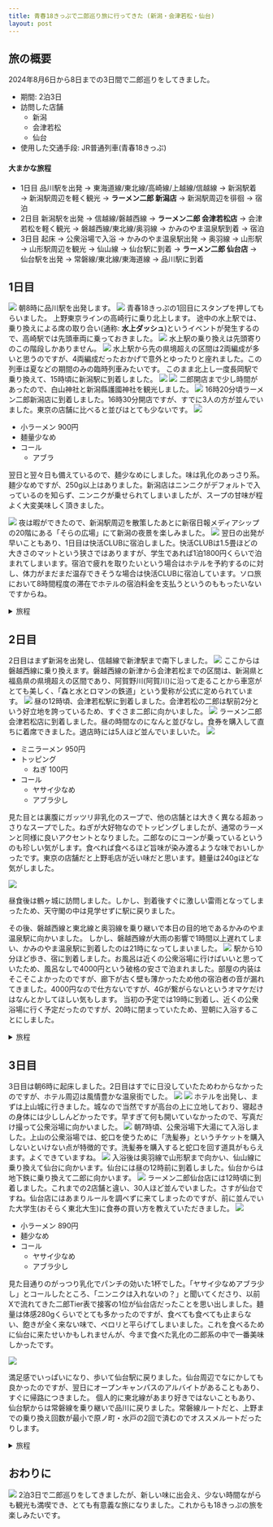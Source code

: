 ```yaml
---
title: 青春18きっぷで二郎巡り旅に行ってきた (新潟・会津若松・仙台)
layout: post
---
```


## 旅の概要

2024年8月6日から8日までの3日間で二郎巡りをしてきました。
- 期間: 2泊3日
- 訪問した店舗
  - 新潟
  - 会津若松
  - 仙台
- 使用した交通手段: JR普通列車(青春18きっぷ)

#### 大まかな旅程
- 1日目
品川駅を出発 → 東海道線/東北線/高崎線/上越線/信越線 → 新潟駅着 → 新潟駅周辺を軽く観光 → <b>ラーメン二郎 新潟店</b> → 新潟駅周辺を徘徊 → 宿泊
- 2日目
新潟駅を出発 → 信越線/磐越西線 → <b>ラーメン二郎 会津若松店</b> → 会津若松を軽く観光 → 磐越西線/東北線/奥羽線 → かみのやま温泉駅到着 → 宿泊
- 3日目
起床 → 公衆浴場で入浴 → かみのやま温泉駅出発 → 奥羽線 → 山形駅 → 山形駅周辺を観光 → 仙山線 → 仙台駅に到着 → <b>ラーメン二郎 仙台店</b> → 仙台駅を出発 → 常磐線/東北線/東海道線 → 品川駅に到着

## 1日目
![](https://m1ffyz.github.io/m1ffyz/img/posts/2024-08-22-trip/0_IMG_2503.jpg)
朝8時に品川駅を出発します。
![](https://m1ffyz.github.io/m1ffyz/img/posts/2024-08-22-trip/1_IMG_2506.jpg)
青春18きっぷの1回目にスタンプを押してもらいました。
上野東京ラインの高崎行に乗り北上します。
途中の水上駅では、乗り換えによる席の取り合い(通称: <b>水上ダッシュ</b>)というイベントが発生するので、高崎駅では先頭車両に乗っておきました。
![](https://m1ffyz.github.io/m1ffyz/img/posts/2024-08-22-trip/5_IMG_2516.jpg)
水上駅の乗り換えは先頭寄りのこの階段しかありません。
![](https://m1ffyz.github.io/m1ffyz/img/posts/2024-08-22-trip/6_IMG_2517.jpg)
水上駅から先の県境超えの区間は2両編成が多いと思うのですが、4両編成だったおかげで意外とゆったりと座れました。この列車は夏などの期間のみの臨時列車みたいです。
このまま北上し一度長岡駅で乗り換えて、15時頃に新潟駅に到着しました。
![](https://m1ffyz.github.io/m1ffyz/img/posts/2024-08-22-trip/8_IMG_2529.jpg)
![](https://m1ffyz.github.io/m1ffyz/img/posts/2024-08-22-trip/9_IMG_2533.jpg)
二郎開店まで少し時間があったので、白山神社と新潟縣護國神社を観光しました。
![](https://m1ffyz.github.io/m1ffyz/img/posts/2024-08-22-trip/0_IMG_2540.jpg)
16時20分頃ラーメン二郎新潟店に到着しました。16時30分開店ですが、すでに3人の方が並んでいました。東京の店舗に比べると並びはとても少ないです。
![](https://m1ffyz.github.io/m1ffyz/img/posts/2024-08-22-trip/1_IMG_2541.jpg)

- 小ラーメン 900円
- 麺量少なめ
- コール
  - アブラ

翌日と翌々日も備えているので、麺少なめにしました。味は乳化のあっさり系。麺少なめですが、250g以上はありました。新潟店はニンニクがデフォルトで入っているのを知らず、ニンニクが乗せられてしまいましたが、スープの甘味が程よく大変美味しく頂きました。

![](https://m1ffyz.github.io/m1ffyz/img/posts/2024-08-22-trip/4_IMG_2553.jpg)
夜は暇ができたので、新潟駅周辺を散策したあとに新宿日報メディアシップの20階にある「そらの広場」にて新潟の夜景を楽しみました。
![](https://m1ffyz.github.io/m1ffyz/img/posts/2024-08-22-trip/5_IMG_2557.jpg)
翌日の出発が早いこともあり、1日目は快活CLUBに宿泊しました。快活CLUBは1.5畳ほどの大きさのマットという狭さではありますが、学生であれば1泊1800円くらいで泊まれてしまいます。宿泊で疲れを取りたいという場合はホテルを予約するのに対し、体力がまだまだ温存できそうな場合は快活CLUBに宿泊しています。ソロ旅において8時間程度の滞在でホテルの宿泊料金を支払うというのももったいないですからね。

<details>
<summary>旅程</summary>
品川 0814 <br>
↓ 上野東京ライン 快速アーバン 高崎 <br>
1012 高崎 1024<br>
↓ 上越線 水上行<br>
1131 水上 1139<br>
↓ 上越線 長岡行<br>
1331 長岡 1339<br>
↓ 信越線 内野行<br>
1506 白山 <br>
↓ 徒歩 <br>
白山公園(白山神社) <br>
↓ 徒歩 <br>
新潟縣護國神社 <br>
↓ 徒歩 <br>
附属学校前停留所 1607 <br>
↓ 新潟交通 C20系統 <br>
1621 万代シテイ停留所 <br>
↓ 徒歩 <br>
ラーメン二郎 新潟店 <br>
↓ 徒歩 <br>
新潟駅 <br>
↓ 徒歩 <br>
新潟日報 メディアシップ <br>
↓ 徒歩 <br>
新潟日報メディアシップ停留所 2017 <br>
↓ 新潟交通 E25系統 <br>
2024 新潟駅 / 新潟 2041 <br>
↓ 越後線 内野行 <br>
2056 寺尾 <br>
↓ 徒歩<br>
快活CLUB 新潟寺尾店<br>

</details>


## 2日目
2日目はまず新潟を出発し、信越線で新津駅まで南下しました。
![](https://m1ffyz.github.io/m1ffyz/img/posts/2024-08-22-trip/6_IMG_2559.jpg)
ここからは磐越西線に乗り換えます。磐越西線の新津から会津若松までの区間は、新潟県と福島県の県境超えの区間であり、阿賀野川(阿賀川)に沿って走ることから車窓がとても美しく、「森と水とロマンの鉄道」という愛称が公式に定められています。
![](https://m1ffyz.github.io/m1ffyz/img/posts/2024-08-22-trip/7_IMG_2576.jpg)
昼の12時頃、会津若松駅に到着しました。会津若松の二郎は駅前2分という好立地を誇っているため、すぐさま二郎に向かいました。
![](https://m1ffyz.github.io/m1ffyz/img/posts/2024-08-22-trip/8_IMG_2569.jpg)
ラーメン二郎会津若松店に到着しました。昼の時間なのになんと並びなし。食券を購入して直ちに着席できました。退店時には5人ほど並んでいましいた。
![](https://m1ffyz.github.io/m1ffyz/img/posts/2024-08-22-trip/9_IMG_2570.jpg)
- ミニラーメン 950円
- トッピング
  - ねぎ 100円
- コール
  - ヤサイ少なめ
  - アブラ少し

見た目とは裏腹にガッツリ非乳化のスープで、他の店舗とは大きく異なる超あっさりなスープでした。ねぎが大好物なのでトッピングしましたが、通常のラーメンと同様に良いアクセントとなりました。二郎なのにコーンが乗っているというのも珍しい気がします。食べれば食べるほど旨味が染み渡るような味でおいしかったです。東京の店舗だと上野毛店が近い味だと思います。麺量は240gほどな気がしました。

![](https://m1ffyz.github.io/m1ffyz/img/posts/2024-08-22-trip/0_IMG_2575.jpg)

昼食後は鶴ヶ城に訪問しました。しかし、到着後すぐに激しい雷雨となってしまったため、天守閣の中は見学せずに駅に戻りました。

その後、磐越西線と東北線と奥羽線を乗り継いで本日の目的地であるかみのやま温泉駅に向かいました。
しかし、磐越西線が大雨の影響で1時間以上遅れてしまい、かみのやま温泉駅に到着したのは21時になってしまいました。
![](https://m1ffyz.github.io/m1ffyz/img/posts/2024-08-22-trip/2_IMG_2589.jpg)
駅から10分ほど歩き、宿に到着しました。お風呂は近くの公衆浴場に行けばいいと思っていたため、風呂なしで4000円という破格の安さで泊まれました。部屋の内装はそこそこよかったのですが、廊下が古く壁も薄かったため他の宿泊者の音が漏れてきました。4000円なので仕方ないですが、4Gが繋がらないというオマケだけはなんとかしてほしい気もします。
当初の予定では19時に到着し、近くの公衆浴場に行く予定だったのですが、20時に閉まっていたため、翌朝に入浴することにしました。

<details>
<summary>旅程</summary>
寺尾 0827 <br>
↓ 越後線 長岡行 <br>
0914 新津 0933 <br>
↓ 磐越西線 会津若松行 <br>
1159 会津若松<br>
↓ 徒歩<br>
ラーメン二郎 会津若松店<br>
↓ 徒歩<br>
若松駅前停留所 1300<br>
↓ まちなか周遊バス ハイカラさん<br>
1320 鶴ケ城入口停留所<br>
↓ 徒歩<br>
鶴ヶ城<br>
↓ 徒歩<br>
鶴ケ城入口停留所 1409<br>
↓ まちなか周遊バス あかべぇ<br>
1410 若松駅前 / 会津若松 1530(遅延により1550)<br>
↓ 磐越西線 快速 郡山行<br>
1635(1740) 郡山 1818<br>
↓ 東北線 福島行<br>
1904 福島 1941<br>
↓ 奥羽線 米沢行<br>
2027 米沢 2029<br>
↓ 奥羽線 山形行<br>
2101 かみのやま温泉<br>
↓ 徒歩 <br>
ホテル <br>

</details>

## 3日目
3日目は朝6時に起床しました。2日目はすでに日没していたためわからなかったのですが、ホテル周辺は風情豊かな温泉街でした。
![](https://m1ffyz.github.io/m1ffyz/img/posts/2024-08-22-trip/3_IMG_2593.jpg)
![](https://m1ffyz.github.io/m1ffyz/img/posts/2024-08-22-trip/4_IMG_2594.jpg)
ホテルを出発し、まずは上山城に行きました。城なので当然ですが高台の上に立地しており、寝起きの身体には少ししんどかったです。早すぎて何も開いていなかったので、写真だけ撮って公衆浴場に向かいました。
![](https://m1ffyz.github.io/m1ffyz/img/posts/2024-08-22-trip/5_IMG_2595.jpg)
朝7時頃、公衆浴場下大湯にて入浴しました。上山の公衆浴場では、蛇口を使うために「洗髪券」というチケットを購入しないといけない点が特徴的です。洗髪券を購入すると蛇口を回す道具がもらえます。よくできていますね。
![](https://m1ffyz.github.io/m1ffyz/img/posts/2024-08-22-trip/6_IMG_2600.jpg)
入浴後は奥羽線で山形駅まで向かい、仙山線に乗り換えて仙台に向かいます。仙台には昼の12時前に到着しました。仙台からは地下鉄に乗り換えて二郎に向かいます。
![](https://m1ffyz.github.io/m1ffyz/img/posts/2024-08-22-trip/0_IMG_2742.jpg)
ラーメン二郎仙台店には12時頃に到着しました。これまでの2店舗と違い、30人ほど並んでいました。さすが仙台ですね。仙台店にはあまりルールを調べずに来てしまったのですが、前に並んでいた大学生(おそらく東北大生)に食券の買い方を教えていただきました。
![](https://m1ffyz.github.io/m1ffyz/img/posts/2024-08-22-trip/1_IMG_2611.jpg)
- 小ラーメン 890円
- 麺少なめ
- コール
  - ヤサイ少なめ
  - アブラ少し

見た目通りのがっつり乳化でパンチの効いた1杯でした。「ヤサイ少なめアブラ少し」とコールしたところ、「ニンニクは入れないの？」と聞いてくださり、以前Xで流れてきた二郎Tier表で接客の1位が仙台店だったことを思い出しました。麺量は体感280gくらいでとても多かったのですが、食べても食べても止まらない、飽きが全く来ない味で、ペロリと平らげてしまいました。これを食べるために仙台に来たせいかもしれませんが、今まで食べた乳化の二郎系の中で一番美味しかったです。

![](https://m1ffyz.github.io/m1ffyz/img/posts/2024-08-22-trip/2_IMG_2613.jpg)

満足感でいっぱいになり、歩いて仙台駅に戻りました。仙台周辺でなにかしても良かったのですが、翌日にオープンキャンパスのアルバイトがあることもあり、すぐに帰路につきました。
個人的に東北線があまり好きではないこともあり、仙台駅からは常磐線を乗り継いで品川に戻りました。常磐線ルートだと、上野までの乗り換え回数が最小で原ノ町・水戸の2回で済むのでオススメルートだったりします。

<details>
<summary>旅程</summary>
ホテル<br>
↓ 徒歩<br>
上山城<br>
↓ 徒歩<br>
公衆浴場下大湯<br>
↓ 徒歩<br>
ホテル<br>
↓ 徒歩<br>
かみのやま温泉 0841<br>
↓ 奥羽線 山形行<br>
0853 山形<br>
↓ 徒歩<br>
霞城公園<br>
↓ 徒歩<br>
霞城セントラル 展望ロビー<br>
↓ 徒歩<br>
山形 1012<br>
↓ 仙山線 快速 仙台行<br>
1135 仙台 1154<br>
↓ 仙台市地下鉄東西線 八木山動物公園行<br>
1156 青葉通一丁目<br>
↓ 徒歩<br>
ラーメン二郎 仙台店<br>
↓ 徒歩<br>
仙台 1440<br>
↓ 常磐線 原ノ町行<br>
1609 原ノ町 1620<br>
↓ 常磐線 水戸行<br>
1934 水戸 1940<br>
↓ 常磐線 上野行<br>
2146 上野 2154<br>
↓ 上野東京ライン 国府津行<br>
2211 品川<br>

</details>

## おわりに
![](https://m1ffyz.github.io/m1ffyz/img/posts/2024-08-22-trip/0_IMG_2625.jpg)
2泊3日で二郎巡りをしてきましたが、新しい味に出会え、少ない時間ながらも観光も満喫でき、とても有意義な旅になりました。これからも18きっぷの旅を楽しみたいです。